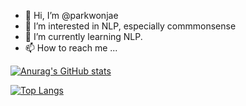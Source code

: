 - 👋 Hi, I’m @parkwonjae
- 👀 I’m interested in NLP, especially commmonsense
- 🌱 I’m currently learning NLP. 
- 📫 How to reach me ...

<!---
parkwonjae/parkwonjae is a ✨ special ✨ repository because its `README.md` (this file) appears on your GitHub profile.
You can click the Preview link to take a look at your changes.
--->
[![Anurag's GitHub stats](https://github-readme-stats.vercel.app/api?username=parkwonjae&count_private=true&theme=dracula)](https://github.com/parkwonjae/github-readme-stats)

[![Top Langs](https://github-readme-stats.vercel.app/api/top-langs/?username=parkwonjae)](https://github.com/parkwonjae/github-readme-stats)

